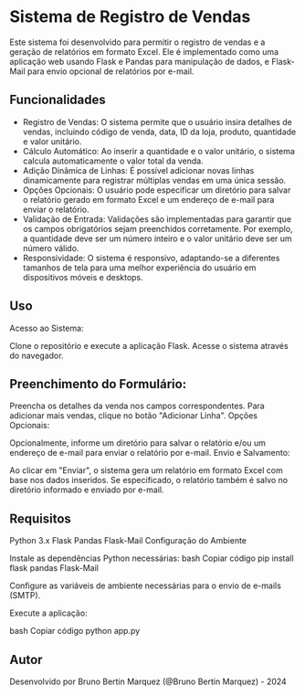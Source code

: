 # Sistema de Registro de Vendas
Este sistema foi desenvolvido para permitir o registro de vendas e a geração de relatórios em formato Excel. Ele é implementado como uma aplicação web usando Flask e Pandas para manipulação de dados, e Flask-Mail para envio opcional de relatórios por e-mail.

## Funcionalidades
* Registro de Vendas: O sistema permite que o usuário insira detalhes de vendas, incluindo código de venda, data, ID da loja, produto, quantidade e valor unitário.
* Cálculo Automático: Ao inserir a quantidade e o valor unitário, o sistema calcula automaticamente o valor total da venda.
* Adição Dinâmica de Linhas: É possível adicionar novas linhas dinamicamente para registrar múltiplas vendas em uma única sessão.
* Opções Opcionais: O usuário pode especificar um diretório para salvar o relatório gerado em formato Excel e um endereço de e-mail para enviar o relatório.
* Validação de Entrada: Validações são implementadas para garantir que os campos obrigatórios sejam preenchidos corretamente. Por exemplo, a quantidade deve ser um número inteiro e o valor unitário deve ser um número válido.
* Responsividade: O sistema é responsivo, adaptando-se a diferentes tamanhos de tela para uma melhor experiência do usuário em dispositivos móveis e desktops.

## Uso
Acesso ao Sistema:

Clone o repositório e execute a aplicação Flask.
Acesse o sistema através do navegador.

## Preenchimento do Formulário:

Preencha os detalhes da venda nos campos correspondentes.
Para adicionar mais vendas, clique no botão "Adicionar Linha".
Opções Opcionais:

Opcionalmente, informe um diretório para salvar o relatório e/ou um endereço de e-mail para enviar o relatório por e-mail.
Envio e Salvamento:

Ao clicar em "Enviar", o sistema gera um relatório em formato Excel com base nos dados inseridos.
Se especificado, o relatório também é salvo no diretório informado e enviado por e-mail.

## Requisitos
Python 3.x
Flask
Pandas
Flask-Mail
Configuração do Ambiente

Instale as dependências Python necessárias:
bash
Copiar código
pip install flask pandas Flask-Mail

Configure as variáveis de ambiente necessárias para o envio de e-mails (SMTP).

Execute a aplicação:

bash
Copiar código
python app.py

## Autor
Desenvolvido por Bruno Bertin Marquez (@Bruno Bertin Marquez) - 2024
